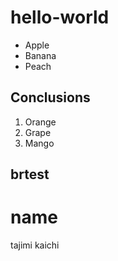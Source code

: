 # hello-world

- Apple 
- Banana
- Peach

## Conclusions
1. Orange
1. Grape
1. Mango

## brtest
# name 
tajimi kaichi
